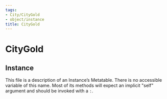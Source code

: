 ```yaml
---
tags:
- City/CityGold
- object/instance
title: CityGold
---
```

# CityGold
## Instance
This file is a description of an Instance’s Metatable. There is no accessible variable of this name. Most of its methods will expect an implicit "self" argument and should be invoked with a `:`.

